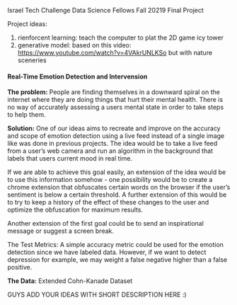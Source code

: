 Israel Tech Challenge Data Science Fellows Fall 20219 Final Project 

Project ideas:
1. rienforcent learning: teach the computer to plat the 2D game icy tower
2. generative model: based on this video: https://www.youtube.com/watch?v=4VAkrUNLKSo
but with nature sceneries
 
 #### Real-Time Emotion Detection and Intervension
**The problem:** People are finding themselves in a downward spiral on the internet where they are doing things that hurt their mental health. There is no way of accurately assessing a users mental state in order to take steps to help them.

**Solution:** One of our ideas aims to recreate and improve on the accuracy and scope of emotion detection using a live feed instead of a single image like was done in previous projects. The idea would be to take a live feed from a user’s web camera and run an algorithm in the background that labels that users current mood in real time. 

If we are able to achieve this goal easily, an extension of the idea would be to use this information somehow - one possibility would be to create a chrome extension that obfuscates certain words on the browser if the user’s sentiment is below a certain threshold. A further extension of this would be to try to keep a history of the effect of these changes to the user and optimize the obfuscation for maximum results. 

Another extension of the first goal could be to send an inspirational message or suggest a screen break.

The Test Metrics: A simple accuracy metric could be used for the emotion detection since we have labeled data. However, if we want to detect depression for example, we may weight a false negative higher than a false positive. 

**The Data:** Extended Cohn-Kanade Dataset 
 
 
 
GUYS ADD YOUR IDEAS WITH SHORT DESCRIPTION HERE :)
